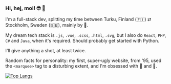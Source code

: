 ### Hi, hej, moi! 🤓 👋

I'm a full-stack dev, splitting my time between Turku, Finland (🇫🇮) ⇄ Stockholm, Sweden (🇸🇪), mainly by 🚢.

My dream tech stack is `.js`, `.vue`, `.scss`, `.html`, `.svg`, but I also do `React`, `PHP`, `C#` and `Java`, when it's required. Should probably get started with Python.

I'll give anything a shot, at least twice.

Random facts for personality: my first, super-ugly website, from '95, used the `<marquee>` tag to a disturbing extent, and I'm obsessed with 🍅 and 🍝.

[![Top Langs](https://github-readme-stats.vercel.app/api/top-langs/?username=postmodernistx&langs_count=10&layout=compact&theme=radical)](https://github.com/postmodernistx/github-readme-stats)
